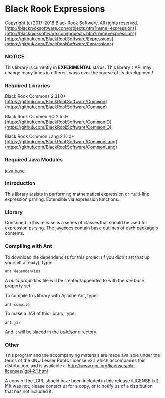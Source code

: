 # Black Rook Expressions

Copyright (c) 2017-2018 Black Rook Software. All rights reserved.  
[http://blackrooksoftware.com/projects.htm?name=expressions](http://blackrooksoftware.com/projects.htm?name=expressions)  
[https://github.com/BlackRookSoftware/Expressions](https://github.com/BlackRookSoftware/Expressions)

### NOTICE

This library is currently in **EXPERIMENTAL** status. This library's API
may change many times in different ways over the course of its development!

### Required Libraries

Black Rook Commons 2.31.0+  
[https://github.com/BlackRookSoftware/Common](https://github.com/BlackRookSoftware/Common)

Black Rook Common I/O 2.5.0+  
[https://github.com/BlackRookSoftware/CommonIO](https://github.com/BlackRookSoftware/CommonIO)

Black Rook Common Lang 2.10.0+  
[https://github.com/BlackRookSoftware/CommonLang](https://github.com/BlackRookSoftware/CommonLang)

### Required Java Modules

[java.base](https://docs.oracle.com/javase/10/docs/api/java.base-summary.html)  

### Introduction

This library assists in performing mathematical expression or multi-line expression parsing.
Extensible via expression functions.

### Library

Contained in this release is a series of classes that should be used for expression parsing. 
The javadocs contain basic outlines of each package's contents.

### Compiling with Ant

To download the dependencies for this project (if you didn't set that up yourself already), type:

	ant dependencies

A *build.properties* file will be created/appended to with the *dev.base* property set.
	
To compile this library with Apache Ant, type:

	ant compile

To make a JAR of this library, type:

	ant jar

And it will be placed in the *build/jar* directory.

### Other

This program and the accompanying materials
are made available under the terms of the GNU Lesser Public License v2.1
which accompanies this distribution, and is available at
http://www.gnu.org/licenses/old-licenses/lgpl-2.1.html

A copy of the LGPL should have been included in this release (LICENSE.txt).
If it was not, please contact us for a copy, or to notify us of a distribution
that has not included it. 
